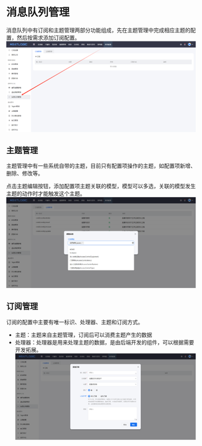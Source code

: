 # 消息队列管理
消息队列中有订阅和主题管理两部分功能组成，先在主题管理中完成相应主题的配置，然后按需求添加订阅配置。
![](images/消息队列管理.png)

## 主题管理
主题管理中有一些系统自带的主题，目前只有配置项操作的主题，如配置项新增、删除、修改等。

点击主题编辑按钮，添加配置项主题关联的模型，模型可以多选，关联的模型发生主题的动作时才能触发这个主题。
![](images/消息队列管理_主题管理.png)

## 订阅管理
订阅的配置中主要有唯一标识、处理器、主题和订阅方式。
- 主题：主题来自主题管理，订阅后可以消费主题产生的数据
- 处理器：处理器是用来处理主题的数据，是由后端开发的组件，可以根据需要开发拓展。
![](images/消息队列管理_订阅管理.png)